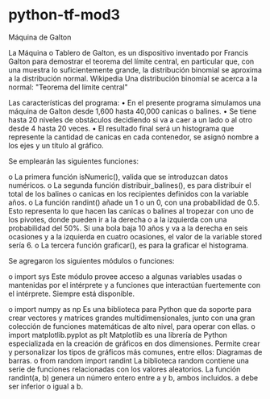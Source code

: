 # python-tf-mod3
Máquina de Galton

La Máquina o Tablero de Galton, es un dispositivo inventado por Francis Galton para demostrar el teorema del límite central, en particular que, con una muestra lo suficientemente grande, la distribución binomial se aproxima a la distribución normal. Wikipedia
Una distribución binomial se acerca a la normal: "Teorema del límite central"
 

Las características del programa:
•	En el presente programa simulamos una máquina de Galton desde 1,600 hasta 40,000 canicas o balines.
•	Se tiene hasta 20 niveles de obstáculos decidiendo si va a caer a un lado o al otro desde 4 hasta 20 veces.
•	El resultado final será un histograma que represente la cantidad de canicas en cada contenedor, se asignó nombre a los ejes y un título al gráfico. 

Se emplearán las siguientes funciones:

o	La primera función isNumeric(), valida que se introduzcan datos numéricos.
o	La segunda función distribuir_balines(), es para distribuir el total de los
    balines o canicas en los recipientes definidos con la variable años. 
o	La función randint() añade un 1 o un 0, con una probabilidad de 0.5. Esto 
    representa lo que hacen las canicas o balines al tropezar con uno de los pivotes, donde pueden ir a la derecha o a la izquierda con una probabilidad del 50%. Si una bola baja 10 años y va a la derecha en seis ocasiones y a la izquierda en cuatro ocasiones, el valor de la variable stored sería 6.
o	La tercera función graficar(), es para la graficar el histograma. 

Se agregaron los siguientes módulos o funciones:

o	import sys 
	Este módulo provee acceso a algunas variables usadas o mantenidas por el intérprete y a funciones que interactúan fuertemente con el intérprete. Siempre está disponible.

o	import numpy as np
	Es una biblioteca para Python que da soporte para crear vectores y matrices grandes multidimensionales, junto con una gran colección de funciones matemáticas de alto nivel, para operar con ellas.
o	import matplotlib.pyplot as plt
	Matplotlib es una librería de Python especializada en la creación de gráficos en dos dimensiones. Permite crear y personalizar los tipos de gráficos más comunes, entre ellos: Diagramas de barras.
o	from random import randint
	La biblioteca random contiene una serie de funciones relacionadas con los valores aleatorios. La función randint(a, b) genera un número entero entre a y b, ambos incluidos. a debe ser inferior o igual a b.
